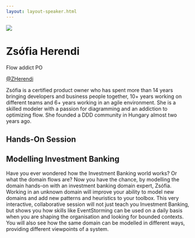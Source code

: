 ```yaml
---
layout: layout-speaker.html
---
```

<div class="container section featured-speaker">
  <div class="row">
    <div class="col-xs-12 col-sm-2 img-container">
      <img class="speaker-page-img" src="../img/speakers/Zsófia-Herendi-ON.png">
    </div>
    <div class="col-xs-12 col-sm-10 copy-container">
        <h1 class="speaker-header">Zsófia Herendi</h1>
        <span class="speaker-subtitle">Flow addict PO</span>
        <p><a class="speaker-handle" href="https://twitter.com/ZHerendi" target="_blank">@ZHerendi</a></p>
        <p>Zsófia is a certified product owner who has spent more than 14 years bringing developers and business people together, 10+ years working on different teams and 6+ years working in an agile environment. She is a skilled modeler with a passion for diagramming and an addiction to optimizing flow. She founded a DDD community in Hungary almost two years ago.</p>
        <h2>Hands-On Session</h2>
        <h2 class="gold">Modelling Investment Banking</h2>
        <p>Have you ever wondered how the Investment Banking world works? Or what the domain flows are? Now you have the chance, by modelling the domain hands-on with an investment banking domain expert, Zsófia. Working in an unknown domain will improve your ability to model new domains and add new patterns and heuristics to your toolbox. This very interactive, collaborative session will not just teach you Investment Banking, but shows you how skills like EventStorming can be used on a daily basis when you are shaping the organisation and looking for bounded contexts. You will also see how the same domain can be modelled in different ways, providing different viewpoints of a system.</p>
    </div>
  </div>
</div>